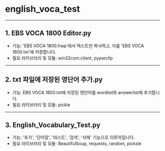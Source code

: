 # english_voca_test
***
## 1. EBS VOCA 1800 Editor.py
 - 기능: 'EBS VOCA 1800.hwp'에서 텍스트만 복사하고, 이를 'EBS VOCA 1800.txt'에 저장합니다.
 - 필요 라이브러리 및 모듈: win32com.client, pyperclip
***
## 2. txt 파일에 저장된 영단어 추가.py
 - 기능: EBS VOCA 1800.txt에 저장된 영단어를 wordlist와 answerlist에 추가합니다.
 - 필요 라이브러리 및 모듈: pickle

***
## 3. English_Vocabulary_Test.py
 - 기능: '추가', '단어장', '테스트', '검색', '삭제' 기능으로 이루어집니다.
 - 필요 라이브러리 및 모듈: BeautifulSoup, requests, random, picksle
